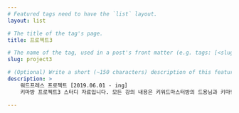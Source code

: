 ```yaml
---
# Featured tags need to have the `list` layout.
layout: list

# The title of the tag's page.
title: 프로젝트3

# The name of the tag, used in a post's front matter (e.g. tags: [<slug>]).
slug: project3

# (Optional) Write a short (~150 characters) description of this featured tag.
description: >
    워드프레스 프로젝트 [2019.06.01 - ing]  
    키마방 프로젝트3 스터디 자료입니다. 모든 강의 내용은 키워드마스터방의 드용님과 키마님으로부터 제공됩니다.

---
```

